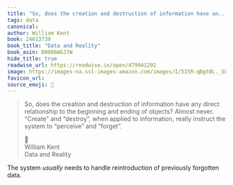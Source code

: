 ```yaml
---
title: "So, does the creation and destruction of information have an..."
tags: data
canonical: 
author: William Kent
book: 24613739
book_title: "Data and Reality"
book_asin: B0086WGJ7W
hide_title: true
readwise_url: https://readwise.io/open/479941292
image: https://images-na.ssl-images-amazon.com/images/I/515R-qBgt0L._SL200_.jpg
favicon_url: 
source_emoji: 📕
---
```


> So, does the creation and destruction of information have any direct relationship to the beginning and ending of objects? Almost never. “Create” and “destroy”, when applied to information, really instruct the system to “perceive” and “forget”.
> <div class="quoteback-footer"><div class="quoteback-avatar"><span class="mini-emoji"> 📕</span></div><div class="quoteback-metadata"><div class="metadata-inner"><span style="display:none">FROM:</span><div aria-label="William Kent" class="quoteback-author"> William Kent</div><div aria-label="Data and Reality" class="quoteback-title"> Data and Reality</div></div></div></div>

The system *usually* needs to handle reintroduction of previously forgotten data.